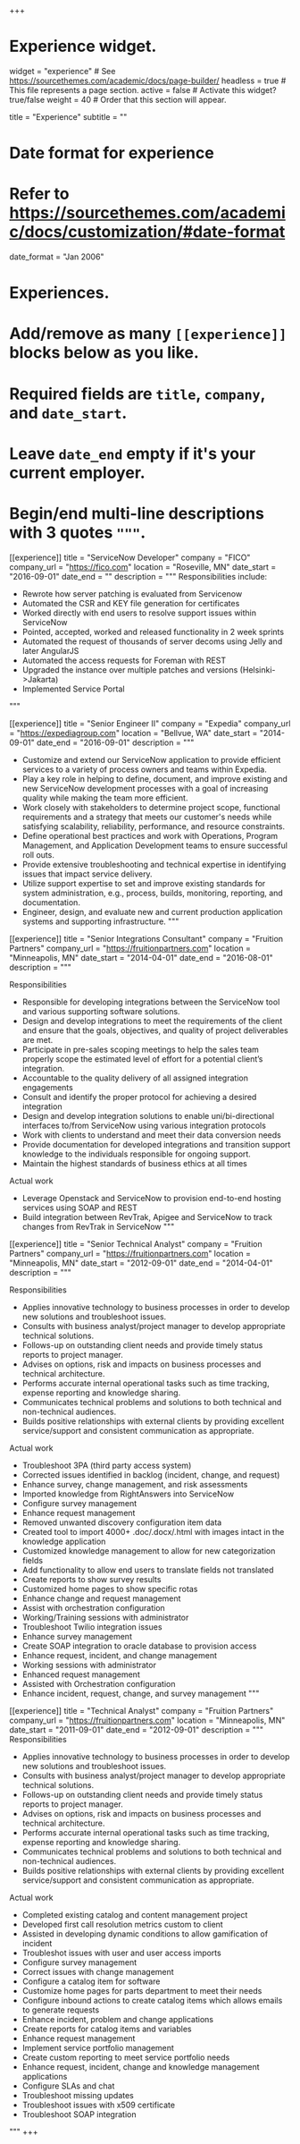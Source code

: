 +++
# Experience widget.
widget = "experience"  # See https://sourcethemes.com/academic/docs/page-builder/
headless = true  # This file represents a page section.
active = false  # Activate this widget? true/false
weight = 40  # Order that this section will appear.

title = "Experience"
subtitle = ""

# Date format for experience
#   Refer to https://sourcethemes.com/academic/docs/customization/#date-format
date_format = "Jan 2006"

# Experiences.
#   Add/remove as many `[[experience]]` blocks below as you like.
#   Required fields are `title`, `company`, and `date_start`.
#   Leave `date_end` empty if it's your current employer.
#   Begin/end multi-line descriptions with 3 quotes `"""`.
[[experience]]
  title = "ServiceNow Developer"
  company = "FICO"
  company_url = "https://fico.com"
  location = "Roseville, MN"
  date_start = "2016-09-01"
  date_end = ""
  description = """
  Responsibilities include:
  
  * Rewrote how server patching is evaluated from Servicenow
  * Automated the CSR and KEY file generation for certificates
  * Worked directly with end users to resolve support issues within ServiceNow
  * Pointed, accepted, worked and released functionality in 2 week sprints
  * Automated the request of thousands of server decoms using Jelly and later AngularJS
  * Automated the access requests for Foreman with REST
  * Upgraded the instance over multiple patches and versions (Helsinki->Jakarta)
  * Implemented Service Portal

  """

[[experience]]
  title = "Senior Engineer II"
  company = "Expedia"
  company_url = "https://expediagroup.com"
  location = "Bellvue, WA"
  date_start = "2014-09-01"
  date_end = "2016-09-01"
  description = """
  * Customize and extend our ServiceNow application to provide efficient services to a variety of process owners and teams within Expedia.
  * Play a key role in helping to define, document, and improve existing and new ServiceNow development processes with a goal of increasing quality while making the team more efficient.
  * Work closely with stakeholders to determine project scope, functional requirements and a strategy that meets our customer's needs while satisfying scalability, reliability, performance, and resource constraints.
  * Define operational best practices and work with Operations, Program Management, and Application Development teams to ensure successful roll outs.
  * Provide extensive troubleshooting and technical expertise in identifying issues that impact service delivery.
  * Utilize support expertise to set and improve existing standards for system administration, e.g., process, builds, monitoring, reporting, and documentation.
  * Engineer, design, and evaluate new and current production application systems and supporting infrastructure.
  """

[[experience]]
  title = "Senior Integrations Consultant"
  company = "Fruition Partners"
  company_url = "https://fruitionpartners.com"
  location = "Minneapolis, MN"
  date_start = "2014-04-01"
  date_end = "2016-08-01"
  description = """

  Responsibilities

  * Responsible for developing integrations between the ServiceNow tool and various supporting software solutions.  
  * Design and develop integrations to meet the requirements of the client and ensure that the goals, objectives, and quality of project deliverables are met.  
  * Participate in pre-sales scoping meetings to help the sales team properly scope the estimated level of effort for a potential client’s integration.  
  * Accountable to the quality delivery of all assigned integration engagements
  * Consult and identify the proper protocol for achieving a desired integration
  * Design and develop integration solutions to enable uni/bi-directional interfaces to/from ServiceNow using various integration protocols
  * Work with clients to understand and meet their data conversion needs
  * Provide documentation for developed integrations and transition support knowledge to the individuals responsible for ongoing support.
  * Maintain the highest standards of business ethics at all times

  Actual work 

  * Leverage Openstack and ServiceNow to provision end-to-end hosting services using SOAP and REST
  * Build integration between RevTrak, Apigee and ServiceNow to track changes from RevTrak in ServiceNow
  """

[[experience]]
  title = "Senior Technical Analyst"
  company = "Fruition Partners"
  company_url = "https://fruitionpartners.com"
  location = "Minneapolis, MN"
  date_start = "2012-09-01"
  date_end = "2014-04-01"
  description = """
  
  Responsibilities 

  * Applies innovative technology to business processes in order to develop new solutions and troubleshoot issues.
  * Consults with business analyst/project manager to develop appropriate technical solutions.
  * Follows-up on outstanding client needs and provide timely status reports to project manager.
  * Advises on options, risk and impacts on business processes and technical architecture.
  * Performs accurate internal operational tasks such as time tracking, expense reporting and knowledge sharing.
  * Communicates technical problems and solutions to both technical and non-technical audiences.
  * Builds positive relationships with external clients by providing excellent service/support and consistent communication as appropriate.

Actual work

  * Troubleshoot 3PA (third party access system)
  * Corrected issues identified in backlog (incident, change, and request)
  * Enhance survey, change management, and risk assessments
  * Imported knowledge from RightAnswers into ServiceNow
  * Configure survey management
  * Enhance request management
  * Removed unwanted discovery configuration item data
  * Created tool to import 4000+ .doc/.docx/.html with images intact in the knowledge application
  * Customized knowledge management to allow for new categorization fields
  * Add functionality to allow end users to translate fields not translated
  * Create reports to show survey results
  * Customized home pages to show specific rotas
  * Enhance change and request management
  * Assist with orchestration configuration
  * Working/Training sessions with administrator
  * Troubleshoot Twilio integration issues
  * Enhance survey management
  * Create SOAP integration to oracle database to provision access
  * Enhance request, incident, and change management
  * Working sessions with administrator
  * Enhanced request management
  * Assisted with Orchestration configuration
  * Enhance incident, request, change, and survey management
"""

[[experience]]
  title = "Technical Analyst"
  company = "Fruition Partners"
  company_url = "https://fruitionpartners.com"
  location = "Minneapolis, MN"
  date_start = "2011-09-01"
  date_end = "2012-09-01"
  description = """
  Responsibilities 

  * Applies innovative technology to business processes in order to develop new solutions and troubleshoot issues.
  * Consults with business analyst/project manager to develop appropriate technical solutions.
  * Follows-up on outstanding client needs and provide timely status reports to project manager.
  * Advises on options, risk and impacts on business processes and technical architecture.
  * Performs accurate internal operational tasks such as time tracking, expense reporting and knowledge sharing.
  * Communicates technical problems and solutions to both technical and non-technical audiences.
  * Builds positive relationships with external clients by providing excellent service/support and consistent communication as appropriate.

Actual work 

  * Completed existing catalog and content management project
  * Developed first call resolution metrics custom to client
  * Assisted in developing dynamic conditions to allow gamification of incident
  * Troubleshot issues with user and user access imports
  * Configure survey management
  * Correct issues with change management
  * Configure a catalog item for software
  * Customize home pages for parts department to meet their needs
  * Configure inbound actions to create catalog items which allows emails to generate requests
  * Enhance incident, problem and change applications
  * Create reports for catalog items and variables
  * Enhance request management
  * Implement service portfolio management
  * Create custom reporting to meet service portfolio needs
  * Enhance request, incident, change and knowledge management applications
  * Configure SLAs and chat
  * Troubleshoot missing updates
  * Troubleshoot issues with x509 certificate
  * Troubleshoot SOAP integration

"""
+++
